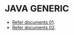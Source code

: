 # JAVA GENERIC

- [Refer documents 01](https://docs.oracle.com/javase/tutorial/java/generics/index.html).
- [Refer documents 02](https://docs.oracle.com/javase/tutorial/extra/generics/index.html).